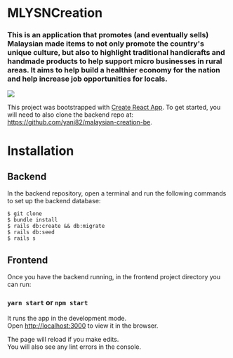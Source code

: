 # MLYSNCreation

### This is an application that promotes (and eventually sells) Malaysian made items to not only promote the country's unique culture, but also to highlight traditional handicrafts and handmade products to help support micro businesses in rural areas. It aims to help build a healthier economy for the nation and help increase job opportunities for locals. 

![](https://media.giphy.com/media/zMe4UQEtzUgZWL4neq/giphy.gif)

This project was bootstrapped with [Create React App](https://github.com/facebook/create-react-app). To get started, you will need to also clone the backend repo at: https://github.com/yani82/malaysian-creation-be. 

# Installation
## Backend 

In the backend repository, open a terminal and run the following commands to set up the backend database:

```
$ git clone 
$ bundle install
$ rails db:create && db:migrate
$ rails db:seed
$ rails s
```

## Frontend 

Once you have the backend running, in the frontend project directory you can run:
### `yarn start` or `npm start`

It runs the app in the development mode.\
Open [http://localhost:3000](http://localhost:3000) to view it in the browser.

The page will reload if you make edits.\
You will also see any lint errors in the console.


